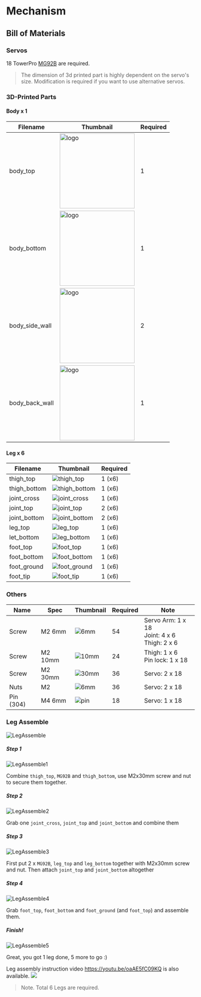 # Mechanism

## Bill of Materials

### Servos

18 TowerPro [MG92B](http://www.towerpro.com.tw/product/mg92b/) are required.

> The dimension of 3d printed part is highly dependent on the servo's size. Modification is required if you want to use alternative servos.

### 3D-Printed Parts

#### Body x 1

| Filename       | Thumbnail                                                          | Required |
| -------------- | ------------------------------------------------------------------ | -------- |
| body_top       | <img src="./imgs/imgs/body_top.jpg" alt="logo" width="200"/>       | 1        |
| body_bottom    | <img src="./imgs/imgs/body_bottom.jpg" alt="logo" width="200"/>    | 1        |
| body_side_wall | <img src="./imgs/imgs/body_side_wall.jpg" alt="logo" width="200"/> | 2        |
| body_back_wall | <img src="./imgs/imgs/body_back_wall.jpg" alt="logo" width="200"/> | 1        |

#### Leg x 6

| Filename     | Thumbnail                               | Required |
| ------------ | --------------------------------------- | -------- |
| thigh_top    | ![thigh_top](imgs/thigh_top.jpg)       | 1 (x6)   |
| thigh_bottom | ![thigh_bottom](imgs/thigh_bottom.jpg) | 1 (x6)   |
| joint_cross  | ![joint_cross](imgs/joint_cross.jpg)   | 1 (x6)   |
| joint_top    | ![joint_top](imgs/joint_top.jpg)       | 2 (x6)   |
| joint_bottom | ![joint_bottom](imgs/joint_bottom.jpg) | 2 (x6)   |
| leg_top      | ![leg_top](imgs/leg_top.jpg)           | 1 (x6)   |
| let_bottom   | ![leg_bottom](imgs/leg_bottom.jpg)     | 1 (x6)   |
| foot_top     | ![foot_top](imgs/foot_top.jpg)         | 1 (x6)   |
| foot_bottom  | ![foot_bottom](imgs/foot_bottom.jpg)   | 1 (x6)   |
| foot_ground  | ![foot_ground](imgs/foot_ground.jpg)   | 1 (x6)   |
| foot_tip     | ![foot_tip](imgs/foot_tip.jpg)         | 1 (x6)   |

### Others

| Name      | Spec    | Thumbnail                    | Required | Note                                              |
| --------- | ------- | ---------------------------- | -------- | ------------------------------------------------- |
| Screw     | M2 6mm  | ![6mm](imgs/M2_6mm.JPG)     | 54       | Servo Arm: 1 x 18<br>Joint: 4 x 6<br>Thigh: 2 x 6 |
| Screw     | M2 10mm | ![10mm](imgs/M2_10mm.JPG)   | 24       | Thigh: 1 x 6<br>Pin lock: 1 x 18                  |
| Screw     | M2 30mm | ![30mm](imgs/M2_30mm.JPG)   | 36       | Servo: 2 x 18                                     |
| Nuts      | M2      | ![6mm](imgs/M2_nut.JPG)     | 36       | Servo: 2 x 18                                     |
| Pin (304) | M4 6mm  | ![pin](imgs/pin_M4_6mm.JPG) | 18       | Servo: 1 x 18                                     |

### Leg Assemble

![LegAssemble](imgs/mech_leg_exploded.jpg)

##### Step 1

![LegAssemble1](imgs/mech_leg_1.jpg)

Combine `thigh_top`, `MG92B` and `thigh_bottom`, use M2x30mm screw and nut to secure them together.

##### Step 2

![LegAssemble2](imgs/mech_leg_2.jpg)

Grab one `joint_cross`, `joint_top` and `joint_bottom` and combine them

##### Step 3

![LegAssemble3](imgs/mech_leg_3.jpg)

First put 2 x `MG92B`, `leg_top` and `leg_bottom` together with M2x30mm screw and nut.
Then attach `joint_top` and `joint_bottom` altogether

##### Step 4

![LegAssemble4](imgs/mech_leg_4.jpg)

Grab `foot_top`, `foot_bottom` and `foot_ground` (and `foot_top`) and assemble them.

##### Finish!

![LegAssemble5](imgs/mech_leg_5.jpg)

Great, you got 1 leg done, 5 more to go :)

Leg assembly instruction video https://youtu.be/oaAE5fC09KQ is also available.
<a href='https://youtu.be/oaAE5fC09KQ'><img src='http://img.youtube.com/vi/oaAE5fC09KQ/mqdefault.jpg'/></a>

> Note. Total 6 Legs are required.
